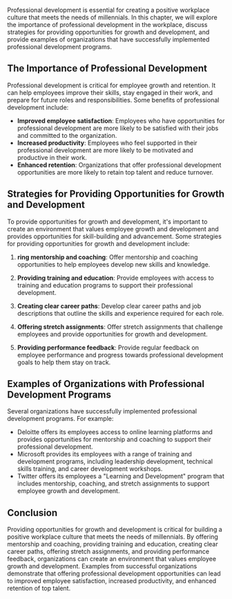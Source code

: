 
Professional development is essential for creating a positive workplace culture that meets the needs of millennials. In this chapter, we will explore the importance of professional development in the workplace, discuss strategies for providing opportunities for growth and development, and provide examples of organizations that have successfully implemented professional development programs.

The Importance of Professional Development
------------------------------------------

Professional development is critical for employee growth and retention. It can help employees improve their skills, stay engaged in their work, and prepare for future roles and responsibilities. Some benefits of professional development include:

- **Improved employee satisfaction**: Employees who have opportunities for professional development are more likely to be satisfied with their jobs and committed to the organization.
- **Increased productivity**: Employees who feel supported in their professional development are more likely to be motivated and productive in their work.
- **Enhanced retention**: Organizations that offer professional development opportunities are more likely to retain top talent and reduce turnover.

Strategies for Providing Opportunities for Growth and Development
-----------------------------------------------------------------

To provide opportunities for growth and development, it's important to create an environment that values employee growth and development and provides opportunities for skill-building and advancement. Some strategies for providing opportunities for growth and development include:

1. **ring mentorship and coaching**: Offer mentorship and coaching opportunities to help employees develop new skills and knowledge.

2. **Providing training and education**: Provide employees with access to training and education programs to support their professional development.

3. **Creating clear career paths**: Develop clear career paths and job descriptions that outline the skills and experience required for each role.

4. **Offering stretch assignments**: Offer stretch assignments that challenge employees and provide opportunities for growth and development.

5. **Providing performance feedback**: Provide regular feedback on employee performance and progress towards professional development goals to help them stay on track.

Examples of Organizations with Professional Development Programs
----------------------------------------------------------------

Several organizations have successfully implemented professional development programs. For example:

- Deloitte offers its employees access to online learning platforms and provides opportunities for mentorship and coaching to support their professional development.
- Microsoft provides its employees with a range of training and development programs, including leadership development, technical skills training, and career development workshops.
- Twitter offers its employees a "Learning and Development" program that includes mentorship, coaching, and stretch assignments to support employee growth and development.

Conclusion
----------

Providing opportunities for growth and development is critical for building a positive workplace culture that meets the needs of millennials. By offering mentorship and coaching, providing training and education, creating clear career paths, offering stretch assignments, and providing performance feedback, organizations can create an environment that values employee growth and development. Examples from successful organizations demonstrate that offering professional development opportunities can lead to improved employee satisfaction, increased productivity, and enhanced retention of top talent.
